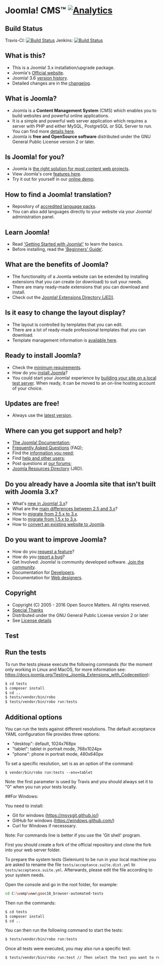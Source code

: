 Joomla! CMS™ [![Analytics](https://ga-beacon.appspot.com/UA-544070-3/joomla-cms/readme)](https://github.com/igrigorik/ga-beacon)
====================

Build Status
---------------------
Travis-CI: [![Build Status](https://travis-ci.org/joomla/joomla-cms.svg?branch=staging)](https://travis-ci.org/joomla/joomla-cms)
Jenkins: [![Build Status](http://build.joomla.org/job/cms/badge/icon)](http://build.joomla.org/job/cms/)

What is this?
---------------------
* This is a Joomla! 3.x installation/upgrade package.
* Joomla's [Official website](https://www.joomla.org).
* Joomla! 3.6 [version history](https://docs.joomla.org/Joomla_3.6_version_history).
* Detailed changes are in the [changelog](https://github.com/joomla/joomla-cms/commits/master).

What is Joomla?
---------------------
* Joomla is a **Content Management System** (CMS) which enables you to build websites and powerful online applications.
* It is a simple and powerful web server application which requires a server with PHP and either MySQL, PostgreSQL or SQL Server to run. You can find more [details here](https://www.joomla.org/about-joomla.html).
* Joomla is **free and OpenSource software** distributed under the GNU General Public License version 2 or later.

Is Joomla! for you?
---------------------
* Joomla is [the right solution for most content web projects](https://docs.joomla.org/Joomla_Is_it_for_me%3F).
* View Joomla's core [features here](https://www.joomla.org/core-features.html).
* Try it out for yourself in our [online demo](https://demo.joomla.org).

How to find a Joomla! translation?
---------------------
* Repository of [accredited language packs](http://community.joomla.org/translations.html).
* You can also add languages directly to your website via your Joomla! administration panel.

Learn Joomla!
---------------------
* Read ['Getting Started with Joomla!'](https://docs.joomla.org/J3.x:Getting_Started_with_Joomla!) to learn the basics.
* Before installing, read the ['Beginners' Guide'](https://docs.joomla.org/Beginners).

What are the benefits of Joomla?
---------------------
* The functionality of a Joomla website can be extended by installing extensions that you can create (or download) to suit your needs.
* There are many ready-made extensions that you can download and install.
* Check out the [Joomla! Extensions Directory (JED)](http://extensions.joomla.org).

Is it easy to change the layout display?
---------------------
* The layout is controlled by templates that you can edit.
* There are a lot of ready-made professional templates that you can download.
* Template management information is [available here](https://docs.joomla.org/Portal:Administrators#Template_Management).

Ready to install Joomla?
---------------------
* Check the [minimum requirements](https://www.joomla.org/technical-requirements.html). 
* How do you [install Joomla](https://docs.joomla.org/Installing_Joomla!)?
* You could start your Joomla! experience by [building your site on a local test server](https://docs.joomla.org/Installing_Joomla_locally).
When ready, it can be moved to an on-line hosting account of your choice.

Updates are free!
---------------------
* Always use the [latest version](https://www.joomla.org/download.html).

Where can you get support and help?
---------------------
* [The Joomla! Documentation](https://docs.joomla.org/Main_Page);
* [Frequently Asked Questions](https://docs.joomla.org/Category:FAQ) (FAQ);
* Find the [information you need](https://docs.joomla.org/Start_here);
* Find [help and other users](https://www.joomla.org/about-joomla/create-and-share.html);
* Post questions at [our forums](http://forum.joomla.org);
* [Joomla Resources Directory](http://resources.joomla.org/) (JRD).

Do you already have a Joomla site that isn't built with Joomla 3.x?
---------------------
* What's [new in Joomla! 3.x](https://www.joomla.org/3)?
* What are the [main differences between 2.5 and 3.x](https://docs.joomla.org/What_are_the_major_differences_between_Joomla!_2.5_and_3.x%3F)?
* How to [migrate from 2.5.x to 3.x](https://docs.joomla.org/Joomla_2.5_to_3.x_Step_by_Step_Migration).
* How to [migrate from 1.5.x to 3.x](https://docs.joomla.org/Joomla_1.5_to_3.x_Step_by_Step_Migration).
* How to [convert an existing website to Joomla](https://docs.joomla.org/How_to_Convert_an_existing_Web_site_to_a_Joomla!_Web_site).

Do you want to improve Joomla?
--------------------
* How do you [request a feature](https://docs.joomla.org/How_do_you_request_a_feature%3F)?
* How do you [report a bug](https://docs.joomla.org/Filing_bugs_and_issues)?
* Get Involved: Joomla! is community developed software. [Join the community](https://volunteers.joomla.org/).
* Documentation for [Developers](https://docs.joomla.org/Developers).
* Documentation for [Web designers](https://docs.joomla.org/Web_designers).

Copyright
---------------------
* Copyright (C) 2005 - 2016 Open Source Matters. All rights reserved.
* [Special Thanks](https://docs.joomla.org/Joomla!_Credits_and_Thanks)
* Distributed under the GNU General Public License version 2 or later
* See [License details](https://docs.joomla.org/Joomla_Licenses)

Test
---------------------
## Run the tests

To run the tests please execute the following commands (for the moment only working in Linux and MacOS, for more information see: https://docs.joomla.org/Testing_Joomla_Extensions_with_Codeception):

```bash
$ cd tests
$ composer install
$ cd ..
$ tests/vendor/bin/robo
$ tests/vendor/bin/robo run:tests
```

## Additional options

You can run the tests against different resolutions. The default acceptance YAML configuration file provides three options:

* "desktop": default, 1024x768px
* "tablet": tablet in portrait mode, 768x1024px
* "phone": phone in portrait mode, 480x640px

To set a specific resolution, set is as an option of the command:

`$ vendor/bin/robo run:tests --env=tablet`

Note: the first parameter is used by Travis and you should always set it to "0" when you run your tests locally.

##For Windows:

You need to install:
- Git for windows (https://msysgit.github.io/)
- GitHub for windows (https://windows.github.com/)
- Curl for Windows if necesssary.

Note: For commands line is better if you use the 'Git shell' program.

First you should create a fork of the official repository and clone the fork into your web server folder.

To prepare the system tests (Selenium) to be run in your local machine you are asked to rename the file `tests/acceptance.suite.dist.yml` to `tests/acceptance.suite.yml`. Afterwards, please edit the file according to your system needs.

Open the console and go in the root folder, for example:

```bash
cd C:\wamp\www\gsoc16_browser-automated-tests
```

Then run the commands:

```bash
$ cd tests
$ composer install
$ cd ..
```

You can then run the following command to start the tests:

```bash
$ tests/vendor/bin/robo run:tests
```

Once all tests were executed, you may also run a specific test:

```bash
$ tests/vendor/bin/robo run:test // Then select the test you want to run!
```